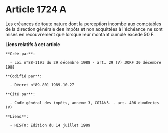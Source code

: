 # Article 1724 A

Les créances de toute nature dont la perception incombe aux comptables de la direction générale des impôts et non acquittées
à l'échéance ne sont mises en recouvrement que lorsque leur montant cumulé excède 50 F.

**Liens relatifs à cet article**

	**Créé par**:

	  - Loi n°88-1193 du 29 décembre 1988 - art. 29 (V) JORF 30 décembre 1988

	**Codifié par**:

	  - Décret n°89-801 1989-10-27

	**Cité par**:

	  - Code général des impôts, annexe 3, CGIAN3. - art. 406 duodecies (V)

	**Liens**:

	  - HISTO: Edition du 14 juillet 1989
